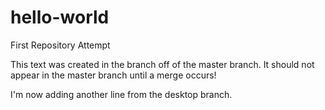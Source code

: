 # hello-world
First Repository Attempt

This text was created in the branch off of the master branch.
It should not appear in the master branch until a merge occurs!

I'm now adding another line from the desktop branch.
